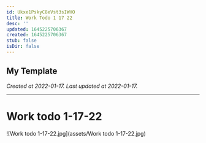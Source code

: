```yaml
---
id: Ukxe1PskyC8eVst3sIWHO
title: Work Todo 1 17 22
desc: ''
updated: 1645225706367
created: 1645225706367
stub: false
isDir: false
---
```

My Template
---

_Created at 2022-01-17._
_Last updated at 2022-01-17._




---

# Work todo 1-17-22


![Work todo 1-17-22.jpg](assets/Work todo 1-17-22.jpg)


